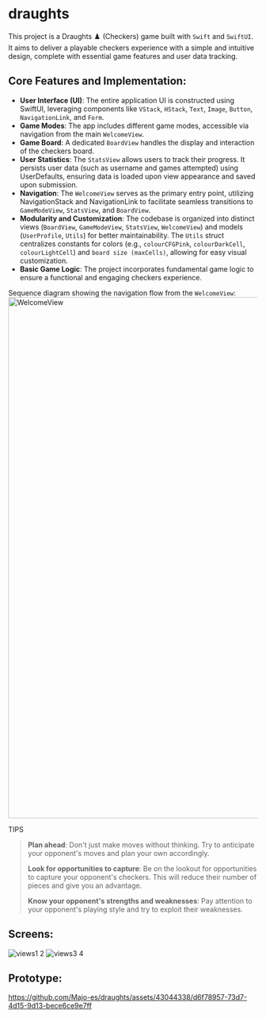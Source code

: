# draughts
This project is a Draughts ♟️ (Checkers) game built with `Swift` and `SwiftUI`. It aims to deliver a playable checkers experience with a simple and intuitive design, complete with essential game features and user data tracking.

## Core Features and Implementation:
- **User Interface (UI)**: The entire application UI is constructed using SwiftUI, leveraging components like `VStack`, `HStack`, `Text`, `Image`, `Button`, `NavigationLink`, and `Form`.
- **Game Modes**: The app includes different game modes, accessible via navigation from the main `WelcomeView`.
- **Game Board**: A dedicated `BoardView` handles the display and interaction of the checkers board.
- **User Statistics**: The `StatsView` allows users to track their progress. It persists user data (such as username and games attempted) using UserDefaults, ensuring data is loaded upon view appearance and saved upon submission.
- **Navigation**: The `WelcomeView` serves as the primary entry point, utilizing NavigationStack and NavigationLink to facilitate seamless transitions to `GameModeView`, `StatsView`, and `BoardView`.
- **Modularity and Customization**: The codebase is organized into distinct views (`BoardView`, `GameModeView`, `StatsView`, `WelcomeView`) and models (`UserProfile`, `Utils`) for better maintainability. The `Utils` struct centralizes constants for colors (e.g., `colourCFGPink`, `colourDarkCell`, `colourLightCell`) and `board size (maxCells)`, allowing for easy visual customization.
- **Basic Game Logic**: The project incorporates fundamental game logic to ensure a functional and engaging checkers experience.

Sequence diagram showing the navigation flow from the `WelcomeView`:
<img width="1050" alt="WelcomeView" src="https://github.com/user-attachments/assets/7ed6718b-7165-43e9-a2f3-3857b59a89a2" />



TIPS


> **Plan ahead**: Don't just make moves without thinking. Try to anticipate your opponent's moves and plan your own accordingly.
> 
> **Look for opportunities to capture**: Be on the lookout for opportunities to capture your opponent's checkers. This will reduce their number of pieces and give you an advantage.
> 
> **Know your opponent's strengths and weaknesses**: Pay attention to your opponent's playing style and try to exploit their weaknesses.
 

## Screens:
![views1 2](https://github.com/Majo-es/draughts/assets/43044338/71ab2567-4803-462a-a99d-faecdea585eb)
![views3 4](https://github.com/Majo-es/draughts/assets/43044338/a9de82dd-f037-4350-b3fb-601f35e0b2bb)

## Prototype:
https://github.com/Majo-es/draughts/assets/43044338/d6f78957-73d7-4d15-9d13-bece6ce9e7ff

